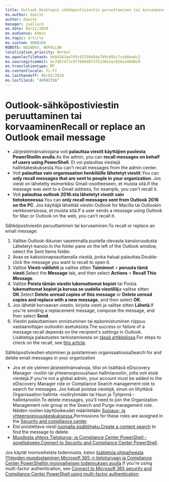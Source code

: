 ```yaml
---
title: Outlook Desktopin sähköpostiviestin peruuttaminen tai korvaaminen
ms.author: daeite
author: daeite
manager: joallard
ms.date: 04/21/2020
ms.audience: Admin
ms.topic: article
ms.custom: 9000260
ROBOTS: NOINDEX, NOFOLLOW
localization_priority: Normal
ms.openlocfilehash: bb84363ae7d3c91750d5de789c091c7cebbbedc2
ms.sourcegitcommit: bc7d6f4f3c9f7060d073f5130e1ec856e248d020
ms.translationtype: MT
ms.contentlocale: fi-FI
ms.lasthandoff: 06/02/2020
ms.locfileid: "44502316"
---
```

# <a name="recall-or-replace-an-outlook-email-message"></a><span data-ttu-id="f6929-102">Outlook-sähköpostiviestin peruuttaminen tai korvaaminen</span><span class="sxs-lookup"><span data-stu-id="f6929-102">Recall or replace an Outlook email message</span></span>

- <span data-ttu-id="f6929-103">Järjestelmänvalvojana voit **palauttaa viestit käyttäjien puolesta PowerShellin avulla.**</span><span class="sxs-lookup"><span data-stu-id="f6929-103">As the admin, you can **recall messages on behalf of users using PowerShell**.</span></span> <span data-ttu-id="f6929-104">Et voi palauttaa viestejä hallintakeskuksesta.</span><span class="sxs-lookup"><span data-stu-id="f6929-104">You can't recall messages from the admin center.</span></span>
- <span data-ttu-id="f6929-105">Voit **palauttaa vain organisaation henkilöille lähetetyt viestit.**</span><span class="sxs-lookup"><span data-stu-id="f6929-105">You can **only recall messages that are sent to people in your organization**.</span></span> <span data-ttu-id="f6929-106">Jos viesti on lähetetty esimerkiksi Gmail-osoitteeseen, et muista sitä.</span><span class="sxs-lookup"><span data-stu-id="f6929-106">If the message was sent to a Gmail address, for example, you can't recall it.</span></span>
- <span data-ttu-id="f6929-107">Voit **palauttaa outlook 2016:sta lähetetyt viestit vain tietokoneessa**.</span><span class="sxs-lookup"><span data-stu-id="f6929-107">You can **only recall messages sent from Outlook 2016 on the PC**.</span></span> <span data-ttu-id="f6929-108">Jos käyttäjä lähettää viestin Outlook for Macilla tai Outlookin verkkoversiossa, et muista sitä.</span><span class="sxs-lookup"><span data-stu-id="f6929-108">If a user sends a message using Outlook for Mac or Outlook on the web, you can't recall it.</span></span>

<span data-ttu-id="f6929-109">Sähköpostiviestin peruuttaminen tai korvaaminen:</span><span class="sxs-lookup"><span data-stu-id="f6929-109">To recall or replace an email message:</span></span>

1. <span data-ttu-id="f6929-110">Valitse Outlook-ikkunan vasemmalla puolella olevasta kansioruudusta Lähetetyt-kansio.</span><span class="sxs-lookup"><span data-stu-id="f6929-110">In the folder pane on the left of the Outlook window, select the Sent Items folder.</span></span>
1. <span data-ttu-id="f6929-111">Avaa se kaksoisnapsauttamalla viestiä, jonka haluat palauttaa.</span><span class="sxs-lookup"><span data-stu-id="f6929-111">Double-click the message you want to recall to open it.</span></span>
1. <span data-ttu-id="f6929-112">Valitse **Viesti-välilehti** ja valitse sitten **Toiminnot**  >  **peruuta tämä viesti**.</span><span class="sxs-lookup"><span data-stu-id="f6929-112">Select the **Message** tab, and then select **Actions** > **Recall This Message**.</span></span>
1. <span data-ttu-id="f6929-113">Valitse **Poista tämän viestin lukemattomat kopiot** tai Poista **lukemattomat kopiot ja korvaa se uudella viestillä**ja valitse sitten **OK**.</span><span class="sxs-lookup"><span data-stu-id="f6929-113">Select **Delete unread copies of this message** or **Delete unread copies and replace with a new message**, and then select **OK**.</span></span>
1. <span data-ttu-id="f6929-114">Jos lähetät korvaavan viestin, kirjoita viesti ja valitse sitten **Lähetä**.</span><span class="sxs-lookup"><span data-stu-id="f6929-114">If you're sending a replacement message, compose the message, and then select **Send**.</span></span>
1. <span data-ttu-id="f6929-115">Viestin palauttamisen onnistuminen tai epäonnistuminen riippuu vastaanottajan outlookin asetuksista.</span><span class="sxs-lookup"><span data-stu-id="f6929-115">The success or failure of a message recall depends on the recipient's settings in Outlook.</span></span> <span data-ttu-id="f6929-116">Lisätietoja palautusten tarkistamisesta on [tässä artikkelissa](https://support.office.com/article/35027f88-d655-4554-b4f8-6c0729a723a0).</span><span class="sxs-lookup"><span data-stu-id="f6929-116">For steps to check on the recall, see [this article](https://support.office.com/article/35027f88-d655-4554-b4f8-6c0729a723a0).</span></span>

<span data-ttu-id="f6929-117">Sähköpostiviestien etsiminen ja poistaminen organisaatiossa</span><span class="sxs-lookup"><span data-stu-id="f6929-117">Search for and delete email messages in your organization</span></span>

- <span data-ttu-id="f6929-118">Jos et ole yleinen järjestelmänvalvoja, tilisi on lisättävä eDiscovery Manager -rooliin tai yhteensopivuushaun hallintarooliin, jotta voit etsiä viestejä.</span><span class="sxs-lookup"><span data-stu-id="f6929-118">If you're not a global admin, your account must be added to the eDiscovery Manager role or Compliance Search management role to search for messages.</span></span> <span data-ttu-id="f6929-119">Jos haluat poistaa viestejä, sinun on liityttävä Organisaation hallinta -rooliryhmään tai Haun ja Tyhjennä -hallintarooliin.</span><span class="sxs-lookup"><span data-stu-id="f6929-119">To delete messages, you'll need to join the Organization Management role group or the Search and Purge management role.</span></span> <span data-ttu-id="f6929-120">Näiden roolien käyttöoikeudet määritetään [Suojaus- ja yhteensopivuuskeskuksessa.](https://go.microsoft.com/fwlink/?linkid=2083731)</span><span class="sxs-lookup"><span data-stu-id="f6929-120">Permissions for these roles are assigned in the [Security and compliance center](https://go.microsoft.com/fwlink/?linkid=2083731).</span></span>
- <span data-ttu-id="f6929-121">Etsi poistettava viesti [luomalla sisältöhaku.](https://docs.microsoft.com/microsoft-365/compliance/content-search)</span><span class="sxs-lookup"><span data-stu-id="f6929-121">[Create a content search](https://docs.microsoft.com/microsoft-365/compliance/content-search) to find the message to delete.</span></span>
- <span data-ttu-id="f6929-122">[Muodosta yhteys Tietoturva- ja Compliance Center PowerShell -sovellukseen.](https://docs.microsoft.com/powershell/exchange/office-365-scc/connect-to-scc-powershell/connect-to-scc-powershell?view=exchange-ps)</span><span class="sxs-lookup"><span data-stu-id="f6929-122">[Connect to Security and Compliance Center PowerShell](https://docs.microsoft.com/powershell/exchange/office-365-scc/connect-to-scc-powershell/connect-to-scc-powershell?view=exchange-ps).</span></span>

<span data-ttu-id="f6929-123">Jos käytät monivaiheista todennusta, katso [lisätietoja ohjeaiheesta Yhteyden muodostaminen Microsoft 365 :n tietoturvaan ja Compliance Center PowerShelliin monivaiheisen todennuksen avulla](https://docs.microsoft.com/powershell/exchange/office-365-scc/connect-to-scc-powershell/mfa-connect-to-scc-powershell?view=exchange-ps).</span><span class="sxs-lookup"><span data-stu-id="f6929-123">If you're using multi-factor authentication, see [Connect to Microsoft 365 security and Compliance Center PowerShell using multi-factor authentication](https://docs.microsoft.com/powershell/exchange/office-365-scc/connect-to-scc-powershell/mfa-connect-to-scc-powershell?view=exchange-ps).</span></span>